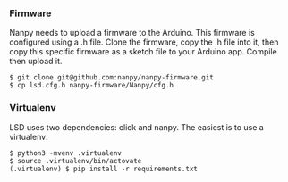 
### Firmware

Nanpy needs to upload a firmware to the Arduino. This firmware is configured using a .h file. Clone the firmware, copy the .h file into it, then copy this specific firmware as a sketch file to your Arduino app. Compile then upload it.
```
$ git clone git@github.com:nanpy/nanpy-firmware.git
$ cp lsd.cfg.h nanpy-firmware/Nanpy/cfg.h
```

### Virtualenv

LSD uses two dependencies: click and nanpy. The easiest is to use a virtualenv:

```
$ python3 -mvenv .virtualenv
$ source .virtualenv/bin/actovate
(.virtualenv) $ pip install -r requirements.txt
```

